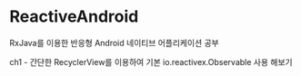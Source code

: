 # ReactiveAndroid
RxJava를 이용한 반응형 Android 네이티브 어플리케이션 공부

ch1 - 간단한 RecyclerView를 이용하여 기본 io.reactivex.Observable 사용 해보기
